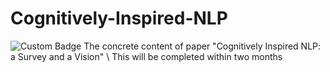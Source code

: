 # Cognitively-Inspired-NLP
![Custom Badge](https://img.shields.io/badge/Contribution-Welcome-blue)
The concrete content of paper "Cognitively Inspired NLP: a Survey and a Vision" \\
This will be completed within two months
